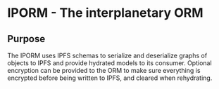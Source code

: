 # IPORM -  The interplanetary ORM

## Purpose

The IPORM uses IPFS schemas to serialize and deserialize graphs of objects to IPFS and provide hydrated models to its consumer. Optional encryption can be provided to the ORM to make sure everything is encrypted before being written to IPFS, and cleared when rehydrating.